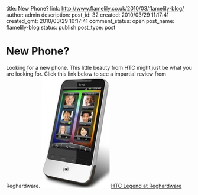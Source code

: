 title: New Phone?
link: http://www.flamelily.co.uk/2010/03/flamelily-blog/
author: admin
description: 
post_id: 32
created: 2010/03/29 11:17:41
created_gmt: 2010/03/29 10:17:41
comment_status: open
post_name: flamelily-blog
status: publish
post_type: post

# New Phone?

Looking for a new phone. This little beauty from HTC might just be what you are looking for. Click this link below to see a impartial review from Reghardware. ![](/wp-content/uploads/2010/03/htc_legend_1-184x300.jpg) [HTC Legend at Reghardware](http://www.reghardware.co.uk/2010/03/23/review_phone_htc_legend/)